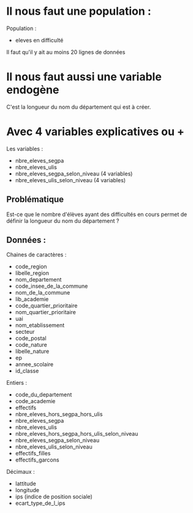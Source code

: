 # Il nous faut une population :

Population :
- eleves en difficulté


Il faut qu'il y ait au moins 20 lignes de données

# Il nous faut aussi une variable endogène

C'est la longueur du nom du département qui est à créer.

# Avec 4 variables explicatives ou +

Les variables : 

- nbre_eleves_segpa
- nbre_eleves_ulis
- nbre_eleves_segpa_selon_niveau (4 variables)
- nbre_eleves_ulis_selon_niveau (4 variables)


## Problématique 

Est-ce que le nombre d'élèves ayant des difficultés en cours permet de définir la longueur du nom du département ?


## Données : 

Chaines de caractères : 

- code_region
- libelle_region
- nom_departement
- code_insee_de_la_commune
- nom_de_la_commune
- lib_academie
- code_quartier_prioritaire
- nom_quartier_prioritaire
- uai
- nom_etablissement
- secteur
- code_postal
- code_nature
- libelle_nature
- ep
- annee_scolaire
- id_classe

Entiers : 

- code_du_departement
- code_academie
- effectifs
- nbre_eleves_hors_segpa_hors_ulis
- nbre_eleves_segpa
- nbre_eleves_ulis
- nbre_eleves_hors_segpa_hors_ulis_selon_niveau
- nbre_eleves_segpa_selon_niveau
- nbre_eleves_ulis_selon_niveau
- effectifs_filles
- effectifs_garcons

Décimaux : 

- lattitude
- longitude
- ips (indice de position sociale)
- ecart_type_de_l_ips



